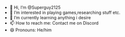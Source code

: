 - 👋 Hi, I’m @Superguy2125
- 👀 I’m interested in playing games,researching stuff etc.
- 🌱 I’m currently learning anything i desire
- 📫 How to reach me: Contact me on Discord
- 😄 Pronouns: He/him

<!---
Superguy2125/Superguy2125 is a ✨ special ✨ repository because its `README.md` (this file) appears on your GitHub profile.
You can click the Preview link to take a look at your changes.
--->
